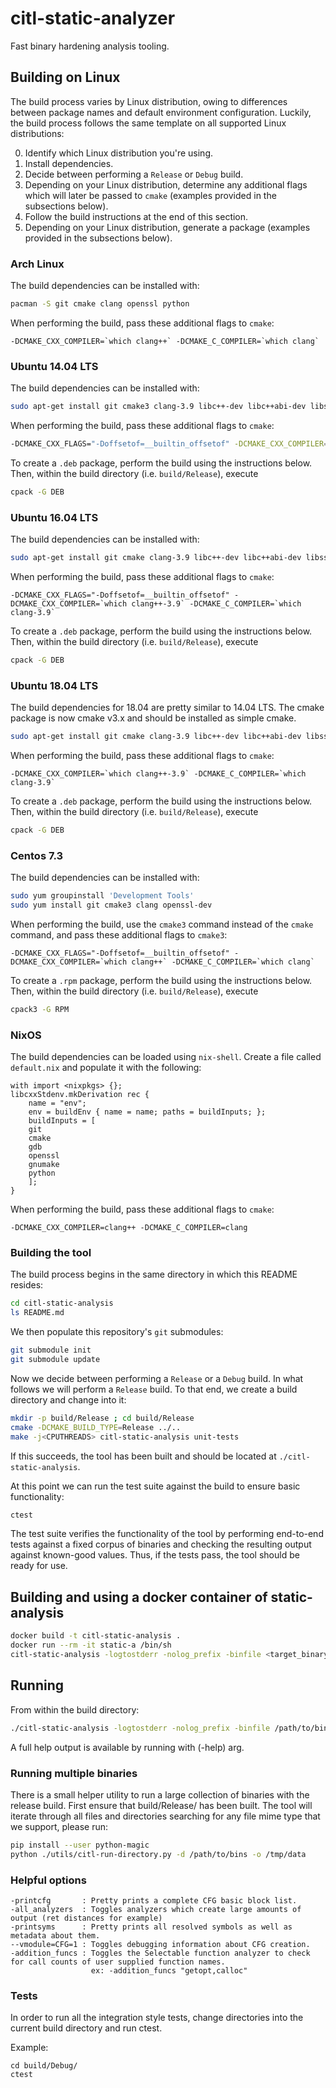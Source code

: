 # citl-static-analyzer

Fast binary hardening analysis tooling.

## Building on Linux

The build process varies by Linux distribution, owing to differences between
package names and default environment configuration. Luckily, the build process
follows the same template on all supported Linux distributions:

0. Identify which Linux distribution you're using.
1. Install dependencies.
2. Decide between performing a `Release` or `Debug` build.
3. Depending on your Linux distribution, determine any additional flags which will later be passed to `cmake` (examples provided in the subsections below).
4. Follow the build instructions at the end of this section.
5. Depending on your Linux distribution, generate a package (examples provided in the subsections below).


### Arch Linux

The build dependencies can be installed with:

```bash
pacman -S git cmake clang openssl python
```

When performing the build, pass these additional flags to `cmake`:

```
-DCMAKE_CXX_COMPILER=`which clang++` -DCMAKE_C_COMPILER=`which clang`
```

### Ubuntu 14.04 LTS

The build dependencies can be installed with:

```bash
sudo apt-get install git cmake3 clang-3.9 libc++-dev libc++abi-dev libssl-dev
```

When performing the build, pass these additional flags to `cmake`:

```bash
-DCMAKE_CXX_FLAGS="-Doffsetof=__builtin_offsetof" -DCMAKE_CXX_COMPILER=`which clang++-3.9` -DCMAKE_C_COMPILER=`which clang-3.9`
```

To create a `.deb` package, perform the build using the instructions below. Then, within the build directory (i.e. `build/Release`), execute

```bash
cpack -G DEB
```

### Ubuntu 16.04 LTS

The build dependencies can be installed with:

```bash
sudo apt-get install git cmake clang-3.9 libc++-dev libc++abi-dev libssl-dev
```

When performing the build, pass these additional flags to `cmake`:

```
-DCMAKE_CXX_FLAGS="-Doffsetof=__builtin_offsetof" -DCMAKE_CXX_COMPILER=`which clang++-3.9` -DCMAKE_C_COMPILER=`which clang-3.9`
```

To create a `.deb` package, perform the build using the instructions below. Then, within the build directory (i.e. `build/Release`), execute

```bash
cpack -G DEB
```

### Ubuntu 18.04 LTS

The build dependencies for 18.04 are pretty similar to 14.04 LTS. The cmake package is now cmake v3.x and should be installed as simple cmake.

```bash
sudo apt-get install git cmake clang-3.9 libc++-dev libc++abi-dev libssl-dev
```

When performing the build, pass these additional flags to `cmake`:

```
-DCMAKE_CXX_COMPILER=`which clang++-3.9` -DCMAKE_C_COMPILER=`which clang-3.9`
```

To create a `.deb` package, perform the build using the instructions below. Then, within the build directory (i.e. `build/Release`), execute

```bash
cpack -G DEB
```

### Centos 7.3

The build dependencies can be installed with:

```bash
sudo yum groupinstall 'Development Tools'
sudo yum install git cmake3 clang openssl-dev
```

When performing the build, use the `cmake3` command instead of the `cmake`
command, and pass these additional flags to `cmake3`:

```
-DCMAKE_CXX_FLAGS="-Doffsetof=__builtin_offsetof" -DCMAKE_CXX_COMPILER=`which clang++` -DCMAKE_C_COMPILER=`which clang`
```

To create a `.rpm` package, perform the build using the instructions below. Then, within the build directory (i.e. `build/Release`), execute

```bash
cpack3 -G RPM
```

### NixOS

The build dependencies can be loaded using `nix-shell`. Create a file called `default.nix` and populate it with the following:

```
with import <nixpkgs> {};
libcxxStdenv.mkDerivation rec {
    name = "env";
    env = buildEnv { name = name; paths = buildInputs; };
    buildInputs = [
    git
    cmake
    gdb
    openssl
    gnumake
    python
    ];
}
```

When performing the build, pass these additional flags to `cmake`:

```
-DCMAKE_CXX_COMPILER=clang++ -DCMAKE_C_COMPILER=clang
```

### Building the tool

The build process begins in the same directory in which this README resides:

```bash
cd citl-static-analysis
ls README.md
```

We then populate this repository's `git` submodules:

```bash
git submodule init
git submodule update
```

Now we decide between performing a `Release` or a `Debug` build. In what follows
we will perform a `Release` build. To that end, we create a build directory and
change into it:

```bash
mkdir -p build/Release ; cd build/Release
cmake -DCMAKE_BUILD_TYPE=Release ../..
make -j<CPUTHREADS> citl-static-analysis unit-tests
```

If this succeeds, the tool has been built and should be located at `./citl-static-analysis`.

At this point we can run the test suite against the build to ensure basic
functionality:

```bash
ctest
```

The test suite verifies the functionality of the tool by performing end-to-end
tests against a fixed corpus of binaries and checking the resulting output
against known-good values. Thus, if the tests pass, the tool should be ready
for use.

## Building and using a docker container of static-analysis

```bash
docker build -t citl-static-analysis .
docker run --rm -it static-a /bin/sh
citl-static-analysis -logtostderr -nolog_prefix -binfile <target_binary_path>
```


## Running

From within the build directory:

```bash
./citl-static-analysis -logtostderr -nolog_prefix -binfile /path/to/binary
```

A full help output is available by running with (-help) arg.

### Running multiple binaries

There is a small helper utility to run a large collection of binaries with the release build.  First ensure that build/Release/ has been built.
The tool will iterate through all files and directories searching for any file mime type that we support, please run:

```bash
pip install --user python-magic
python ./utils/citl-run-directory.py -d /path/to/bins -o /tmp/data
```

### Helpful options

```
-printcfg       : Pretty prints a complete CFG basic block list.
-all_analyzers  : Toggles analyzers which create large amounts of output (ret distances for example)
-printsyms      : Pretty prints all resolved symbols as well as metadata about them.
--vmodule=CFG=1 : Toggles debugging information about CFG creation.
-addition_funcs : Toggles the Selectable function analyzer to check for call counts of user supplied function names.
                  ex: -addition_funcs "getopt,calloc"
```

### Tests

In order to run all the integration style tests, change directories into the current build directory and run ctest.

Example:

```
cd build/Debug/
ctest
```